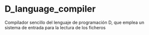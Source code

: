 # D_language_compiler
Compilador sencillo del lenguaje de programación D, que emplea un sistema de entrada para la lectura de los ficheros
